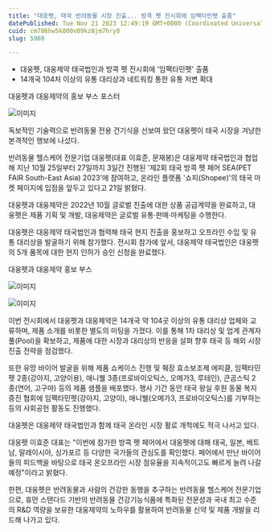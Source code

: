 ```yaml
---
title: "대웅펫, 태국 반려동물 시장 진출... 방콕 펫 전시회에 임팩타민펫 출품"
datePublished: Tue Nov 21 2023 12:49:19 GMT+0000 (Coordinated Universal Time)
cuid: cm706hw5k000v09kz8jm7hry8
slug: 5908

---
```



- 대웅펫, 대웅제약 태국법인과 방콕 펫 전시회에 '임팩타민펫' 출품
- 14개국 104처 이상의 유통 대리상과 네트워킹 통한 유통 저변 확대

대웅펫과 대웅제약의 홍보 부스 포스터

![이미지](https://cdn.hashnode.com/res/hashnode/image/upload/v1739259993245/824b963d-1825-487f-821b-5084e9d1aae3.jpeg)

독보적인 기술력으로 반려동물 전용 건기식을 선보여 왔던 대웅펫이 태국 시장을 겨냥한 본격적인 행보에 나섰다.

반려동물 헬스케어 전문기업 대웅펫(대표 이효준, 문재봉)은 대웅제약 태국법인과 협업해 지난 10월 25일부터 27일까지 3일간 진행된 '제2회 태국 방콕 펫 페어 SEA(PET FAIR South-East Asia) 2023'에 참여하고, 온라인 플랫폼 '쇼피(Shopee)'의 태국 마켓 페이지에 입점을 앞두고 있다고 21일 밝혔다.

대웅펫과 대웅제약은 2022년 10월 글로벌 진출에 대한 상품 공급계약을 완료하고, 대웅펫은 제품 기획 및 개발, 대웅제약은 글로벌 유통·판매·마케팅을 수행한다.

대웅펫은 대웅제약 태국법인과 협력해 태국 현지 진출을 홍보하고 오프라인 수입 및 유통 대리상을 발굴하기 위해 참가했다. 전시회 참가에 앞서, 대웅제약 태국법인은 대웅펫의 5개 품목에 대한 현지 인허가 승인 신청을 완료했다.

대웅펫과 대웅제약 홍보 부스

![이미지](https://cdn.hashnode.com/res/hashnode/image/upload/v1739259995481/d25d3f77-ef1d-4541-8dd7-5f447431aa72.jpeg)

![이미지](https://cdn.hashnode.com/res/hashnode/image/upload/v1739259997419/75fa8a0c-65e1-4a30-b104-1f37cbb29ef4.jpeg)

이번 전시회에서 대웅펫과 대웅제약은 14개국 약 104곳 이상의 유통 대리상 업체와 교류하며, 제품 소개를 비롯한 별도의 미팅을 가졌다. 이를 통해 1차 대리상 및 업계 관계자 풀(Pool)을 확보하고, 제품에 대한 시장과 대리상의 반응을 살펴 향후 태국 등 해외 시장 진출 전략을 점검했다.

또한 유망 바이어 발굴을 위해 제품 쇼케이스 진행 및 췌장 효소보조제 에피클, 임팩타민펫 2종(강아지, 고양이용), 애니웰 3종(프로바이오틱스, 오메가3, 루테인), 큰곰스틱 2종(연어, 고구마) 등의 제품 샘플을 배포했다. 행사 기간 동안 태국 왕실 후원 동물 복지 증진 협회에 임팩타민펫(강아지, 고양이), 애니웰(오메가3, 프로바이오틱스)를 기부하는 등의 사회공헌 활동도 진행했다.

대웅펫은 대웅제약 태국법인과 함께 태국 온라인 시장 활로 개척에도 적극 나서고 있다.

대웅펫 이효준 대표는 "이번에 참가한 방콕 펫 페어에서 대웅펫에 대해 태국, 일본, 베트남, 말레이시아, 싱가포르 등 다양한 국가들의 관심도를 확인했다. 페어에서 만난 바이어들의 피드백을 바탕으로 태국 온오프라인 시장 점유율을 지속적이고도 빠르게 늘려 나갈 예정"이라고 밝혔다.

한편, 대웅펫은 반려동물과 사람의 건강한 동행을 추구하는 반려동물 헬스케어 전문기업으로, 휴먼 스탠다드 기반의 반려동물 건강기능식품에 특화된 전문성과 국내 최고 수준의 R&D 역량을 보유한 대웅제약의 노하우를 활용하여 반려동물 신약 및 제품 개발을 리드해 나가고 있다.